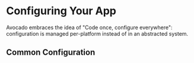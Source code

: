 # Configuring Your App

Avocado embraces the idea of "Code once, configure everywhere": configuration is
managed per-platform instead of in an abstracted system.

## Common Configuration

